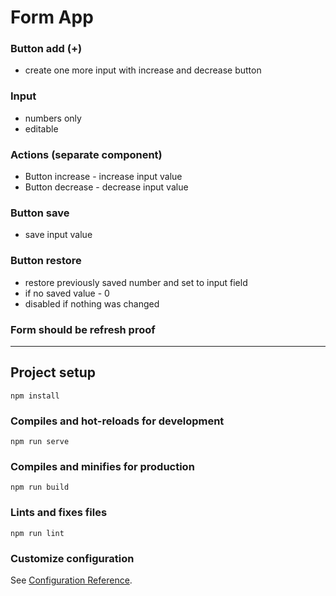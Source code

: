 # Form App

### Button add (+)

- create one more input with increase and decrease button

### Input

- numbers only
- editable

### Actions (separate component)

- Button increase - increase input value
- Button decrease - decrease input value

### Button save

- save input value

### Button restore

- restore previously saved number and set to input field
- if no saved value - 0
- disabled if nothing was changed

### Form should be refresh proof

---

## Project setup

```
npm install
```

### Compiles and hot-reloads for development

```
npm run serve
```

### Compiles and minifies for production

```
npm run build
```

### Lints and fixes files

```
npm run lint
```

### Customize configuration

See [Configuration Reference](https://cli.vuejs.org/config/).
